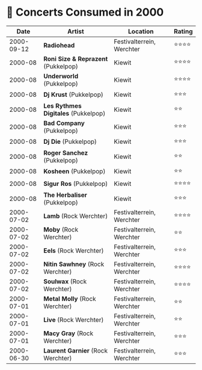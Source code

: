 # 🎤 Concerts Consumed in 2000

| Date | Artist | Location | Rating |
| --- | --- | --- | --- |
| 2000-09-12 | **Radiohead** | Festivalterrein, Werchter | ️️⭐️️⭐️⭐️⭐️ |
| 2000-08 | **Roni Size & Reprazent** (Pukkelpop) | Kiewit | ️️⭐️️⭐️⭐️⭐️ |
| 2000-08 | **Underworld** (Pukkelpop) | Kiewit | ️️⭐️️⭐️⭐️⭐️ |
| 2000-08 | **Dj Krust** (Pukkelpop) | Kiewit | ️️⭐️️⭐️⭐️ |
| 2000-08 | **Les Rythmes Digitales** (Pukkelpop) | Kiewit | ️️⭐️️⭐️ |
| 2000-08 | **Bad Company** (Pukkelpop) | Kiewit | ️️⭐️️⭐️⭐️ |
| 2000-08 | **Dj Die** (Pukkelpop) | Kiewit | ️️⭐️️⭐️⭐️ |
| 2000-08 | **Roger Sanchez** (Pukkelpop) | Kiewit | ️️⭐️️⭐️ |
| 2000-08 | **Kosheen** (Pukkelpop) | Kiewit | ️️⭐️️⭐️ |
| 2000-08 | **Sigur Ros** (Pukkelpop) | Kiewit | ️️⭐️️⭐️⭐⭐️️ |
| 2000-08 | **The Herbaliser** (Pukkelpop) | Kiewit | ️️⭐️️⭐️⭐️ |
| 2000-07-02 | **Lamb** (Rock Werchter) | Festivalterrein, Werchter | ️️⭐️️⭐️⭐️⭐️ |
| 2000-07-02 | **Moby** (Rock Werchter) | Festivalterrein, Werchter | ️️⭐️️⭐️ |
| 2000-07-02 | **Eels** (Rock Werchter) | Festivalterrein, Werchter | ️️⭐️️⭐️⭐️ |
| 2000-07-02 | **Nitin Sawhney** (Rock Werchter) | Festivalterrein, Werchter | ️️⭐️️⭐️⭐️⭐️ |
| 2000-07-02 | **Soulwax** (Rock Werchter) | Festivalterrein, Werchter | ️️⭐️️⭐️⭐️⭐️ |
| 2000-07-01 | **Metal Molly** (Rock Werchter) | Festivalterrein, Werchter | ️️⭐️️⭐️ |
| 2000-07-01 | **Live** (Rock Werchter) | Festivalterrein, Werchter | ️️⭐️️⭐️ |
| 2000-07-01 | **Macy Gray** (Rock Werchter) | Festivalterrein, Werchter | ️️⭐️️⭐️⭐️ |
| 2000-06-30 | **Laurent Garnier** (Rock Werchter) | Festivalterrein, Werchter | ️️⭐️️⭐️⭐️ |
